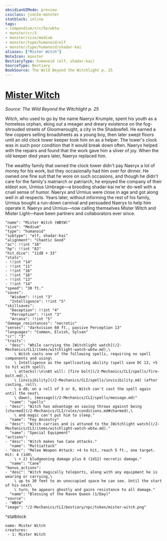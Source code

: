 ```yaml
---
obsidianUIMode: preview
cssclass: json5e-monster
statblock: inline
tags:
- compendium/src/5e/wbtw
- monster/cr/3
- monster/size/medium
- monster/type/humanoid/elf
- monster/type/humanoid/shadar-kai
aliases: ["Mister Witch"]
NoteIcon: monster
BestiaryType: humanoid (elf, shadar-kai)
SourceType: Bestiary
BookSource: The Wild Beyond the Witchlight p. 25
---
```

# [Mister Witch](2-Mechanics/CLI/bestiary/npc/mister-witch-wbtw.md)
*Source: The Wild Beyond the Witchlight p. 25*  

Witch, who used to go by the name Naeryx Krumple, spent his youth as a homeless orphan, eking out a meager and dreary existence on the fog-shrouded streets of Gloomwrought, a city in the Shadowfell. He earned a few coppers selling broadsheets as a young boy, then later swept floors until an old clock tower keeper took him on as a helper. The tower's clock was in such poor condition that it would break down often. Naeryx helped with the repairs and found that the work gave him a sliver of joy. When the old keeper died years later, Naeryx replaced him.

The wealthy family that owned the clock tower didn't pay Naeryx a lot of money for his work, but they occasionally had him over for dinner. He owned one fine suit that he wore on such occasions, and though he didn't care for the family's matriarch or patriarch, he enjoyed the company of their eldest son, Urmius Umbrage—a brooding shadar-kai ne'er do-well with a cruel sense of humor. Naeryx and Urmius were close in age and got along well in all respects. Years later, without informing the rest of his family, Urmius bought a run-down carnival and persuaded Naeryx to help him operate it. Naeryx and Urmius—now calling themselves Mister Witch and Mister Light—have been partners and collaborators ever since.

```statblock
"name": "Mister Witch (WBtW)"
"size": "Medium"
"type": "humanoid"
"subtype": "elf, shadar-kai"
"alignment": "Chaotic Good"
"ac": !!int "10"
"hp": !!int "82"
"hit_dice": "11d8 + 33"
"stats":
- !!int "14"
- !!int "11"
- !!int "16"
- !!int "16"
- !!int "13"
- !!int "14"
"speed": "30 ft."
"saves":
  "Wisdom": !!int "3"
  "Intelligence": !!int "5"
"skillsaves":
  "Deception": !!int "4"
  "Perception": !!int "3"
  "Arcana": !!int "5"
"damage_resistances": "necrotic"
"senses": "darkvision 60 ft., passive Perception 13"
"languages": "Common, Elvish, Sylvan"
"cr": "3"
"traits":
- "desc": "While carrying the [Witchlight watch](/2-Mechanics/CLI/items/witchlight-watch-wbtw.md),\
    \ Witch casts one of the following spells, requiring no spell components and using\
    \ Intelligence as the spellcasting ability (spell save DC 13, +5 to hit with spell\
    \ attacks):\n\nAt will: [fire bolt](/2-Mechanics/CLI/spells/fire-bolt.md),\
    \ [invisibility](/2-Mechanics/CLI/spells/invisibility.md) (after casting, roll\
    \ a d8; on a roll of 3 or 8, Witch can't cast the spell again until the next\
    \ dawn), [message](/2-Mechanics/CLI/spells/message.md)"
  "name": "spells"
- "desc": "Witch has advantage on saving throws against being [charmed](/2-Mechanics/CLI/rules/conditions.md#charmed),\
    \ and magic can't put him to sleep."
  "name": "Fey Ancestry"
- "desc": "Witch carries and is attuned to the [Witchlight watch](/2-Mechanics/CLI/items/witchlight-watch-wbtw.md)."
  "name": "Special Equipment"
"actions":
- "desc": "Witch makes two Cane attacks."
  "name": "Multiattack"
- "desc": "Melee Weapon Attack: +4 to hit, reach 5 ft., one target. Hit: 4 (1d4\
    \ + 2) bludgeoning damage plus 6 (1d12) necrotic damage."
  "name": "Cane"
"bonus_actions":
- "desc": "Witch magically teleports, along with any equipment he is wearing or carrying,\
    \ up to 30 feet to an unoccupied space he can see. Until the start of his next\
    \ turn, he appears ghostly and gains resistance to all damage."
  "name": "Blessing of the Raven Queen (1/Day)"
"source":
- "WBtW"
"image": "/2-Mechanics/CLI/bestiary/npc/token/mister-witch.png"
```
^statblock

```encounter-table
name: Mister Witch
creatures:
 - 1: Mister Witch
```